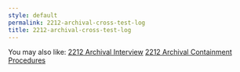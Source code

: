 ```yaml
---
style: default
permalink: 2212-archival-cross-test-log
title: 2212-archival-cross-test-log
---
```

You may also like:
[2212 Archival Interview](http://scp-wiki.net/2212-archival-interview)
[2212 Archival Containment Procedures](http://scp-wiki.net/2212-archival-containment-procedures)